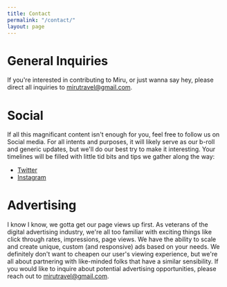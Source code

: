 ```yaml
---
title: Contact
permalink: "/contact/"
layout: page
---
```


# General Inquiries

If you're interested in contributing to Miru, or just wanna say hey, please direct all inquiries to [mirutravel@gmail.com](mailto:mirutravel@gmail.com).

# Social

If all this magnificant content isn't enough for you, feel free to follow us on Social media. For all intents and purposes, it will likely serve as our b-roll and generic updates, but we'll do our best try to make it interesting. Your timelines will be filled with little tid bits and tips we gather along the way:

- [Twitter](https://twitter.com/miru_travel)
- [Instagram](https://www.instagram.com/miru_travel)

# Advertising

I know I know, we gotta get our page views up first. As veterans of the digital advertising industry, we're all too familiar with exciting things like click through rates, impressions, page views. We have the ability to scale and create unique, custom (and responsive) ads based on your needs. We definitely don't want to cheapen our user's viewing experience, but we're all about partnering with like-minded folks that have a similar sensibility. If you would like to inquire about potential advertising opportunities, please reach out to [mirutravel@gmail.com](mailto:mirutravel@gmail.com).
